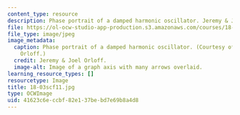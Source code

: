 ```yaml
---
content_type: resource
description: Phase portrait of a damped harmonic oscillator. Jeremy & Joel Orloff.
file: https://ol-ocw-studio-app-production.s3.amazonaws.com/courses/18-03sc-differential-equations-fall-2011/41623c6eccbf82e137bebd7e69b8a4d8_18-03scf11.jpg
file_type: image/jpeg
image_metadata:
  caption: Phase portrait of a damped harmonic oscillator. (Courtesy of Jeremy & Joel
    Orloff.)
  credit: Jeremy & Joel Orloff.
  image-alt: Image of a graph axis with many arrows overlaid.
learning_resource_types: []
resourcetype: Image
title: 18-03scf11.jpg
type: OCWImage
uid: 41623c6e-ccbf-82e1-37be-bd7e69b8a4d8
---
```

